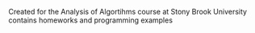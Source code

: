 Created for the Analysis of Algortihms course at Stony Brook University contains homeworks and programming examples
